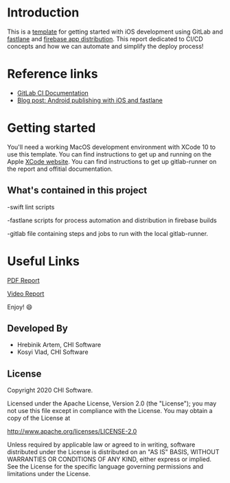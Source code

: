# Introduction

This is a [template](https://gitlab.chisw.us/artem.hrebinik/cicdprocess.git) for getting started with iOS development using GitLab and [fastlane](https://fastlane.tools/) and [firebase app distribution](https://firebase.google.com/docs/app-distribution/ios/distribute-console).
This report dedicated to CI/CD concepts and how we can automate and simplify the deploy process!

# Reference links

- [GitLab CI Documentation](https://docs.gitlab.com/ee/ci/)
- [Blog post: Android publishing with iOS and fastlane](https://about.gitlab.com/2019/03/06/ios-publishing-with-gitlab-and-fastlane/)

# Getting started

You'll need a working MacOS development environment with XCode 10 to use this
template. You can find instructions to get up and running on the Apple [XCode website](https://developer.apple.com/xcode/).
You can find instructions to get up gitlab-runner on the report and offitial documentation. 

## What's contained in this project

-swift lint scripts

-fastlane scripts for process automation and distribution in firebase builds

-gitlab file containing steps and jobs to run with the local gitlab-runner.

# Useful Links
[PDF Report](http://surl.li/cmayg)

[Video Report](http://surl.li/cmaxe)

Enjoy! :smile: 

Developed By
------------

* Hrebinik Artem, CHI Software
* Kosyi Vlad, CHI Software

License
--------
Copyright 2020 CHI Software.

Licensed under the Apache License, Version 2.0 (the "License");
you may not use this file except in compliance with the License.
You may obtain a copy of the License at

http://www.apache.org/licenses/LICENSE-2.0

Unless required by applicable law or agreed to in writing, software
distributed under the License is distributed on an "AS IS" BASIS,
WITHOUT WARRANTIES OR CONDITIONS OF ANY KIND, either express or implied.
See the License for the specific language governing permissions and
limitations under the License.
